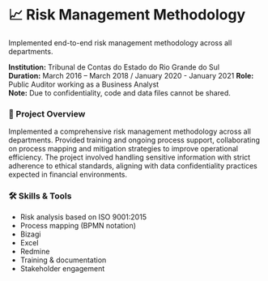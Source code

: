 # 📈 Risk Management Methodology
Implemented end-to-end risk management methodology across all departments.

**Institution:** Tribunal de Contas do Estado do Rio Grande do Sul  
**Duration:** March 2016 – March 2018 / January 2020 - January 2021 
**Role:** Public Auditor working as a Business Analyst  
**Note:** Due to confidentiality, code and data files cannot be shared.

### 📌 Project Overview
Implemented a comprehensive risk management methodology across all departments. Provided training and ongoing process support, collaborating on process mapping and mitigation strategies to improve operational efficiency. The project involved handling sensitive information with strict adherence to ethical standards, aligning with data confidentiality practices expected in financial environments.

### 🛠️ Skills & Tools
- Risk analysis based on ISO 9001:2015 
- Process mapping (BPMN notation)
- Bizagi
- Excel
- Redmine
- Training & documentation  
- Stakeholder engagement  
